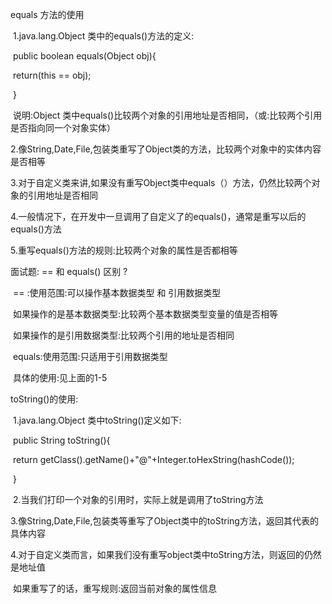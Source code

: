 equals 方法的使用

​     1.java.lang.Object 类中的equals()方法的定义:

​               public boolean equals(Object obj){  

​                           return(this == obj);

​             }  

​       说明:Object 类中equals()比较两个对象的引用地址是否相同，（或:比较两个引用是否指向同一个对象实体）

  2.像String,Date,File,包装类重写了Object类的方法，比较两个对象中的实体内容是否相等

  3.对于自定义类来讲,如果没有重写Object类中equals（）方法，仍然比较两个对象的引用地址是否相同

  4.一般情况下，在开发中一旦调用了自定义了的equals()，通常是重写以后的equals()方法

  5.重写equals()方法的规则:比较两个对象的属性是否都相等



 面试题: == 和 equals() 区别 ?

​              == :使用范围:可以操作基本数据类型 和 引用数据类型

​                    如果操作的是基本数据类型:比较两个基本数据类型变量的值是否相等

​                    如果操作的是引用数据类型:比较两个引用的地址是否相同

​             equals:使用范围:只适用于引用数据类型

​                        具体的使用:见上面的1-5





toString()的使用:

​        1.java.lang.Object 类中toString()定义如下: 

​             public String toString(){  

​                     return getClass().getName()+"@"+Integer.toHexString(hashCode());  

​             }

​       2.当我们打印一个对象的引用时，实际上就是调用了toString方法 

​       3.像String,Date,File,包装类等重写了Object类中的toString方法，返回其代表的具体内容

​       4.对于自定义类而言，如果我们没有重写object类中toString方法，则返回的仍然是地址值

​           如果重写了的话，重写规则:返回当前对象的属性信息